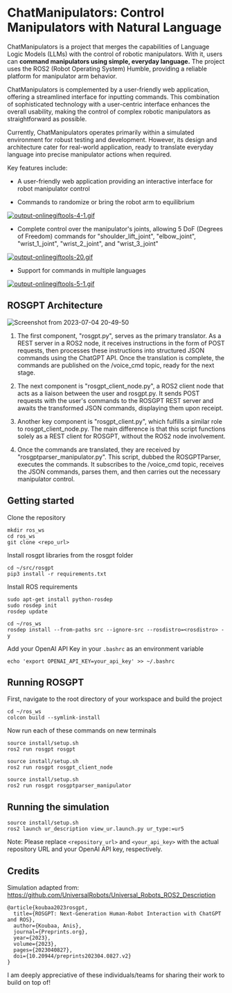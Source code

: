 # ChatManipulators: Control Manipulators with Natural Language

ChatManipulators is a project that merges the capabilities of Language Logic Models (LLMs) with the control of robotic manipulators. With it, users can **command manipulators using simple, everyday language.** The project uses the ROS2 (Robot Operating System) Humble, providing a reliable platform for manipulator arm behavior.

ChatManipulators is complemented by a user-friendly web application, offering a streamlined interface for inputting commands. This combination of sophisticated technology with a user-centric interface enhances the overall usability, making the control of complex robotic manipulators as straightforward as possible.

Currently, ChatManipulators operates primarily within a simulated environment for robust testing and development. However, its design and architecture cater for real-world application, ready to translate everyday language into precise manipulator actions when required.

Key features include:

- A user-friendly web application providing an interactive interface for robot manipulator control

- Commands to randomize or bring the robot arm to equilibrium

[![output-onlinegiftools-4-1.gif](https://i.postimg.cc/NGkV1WYC/output-onlinegiftools-4-1.gif)](https://postimg.cc/MXXdw3n1)

- Complete control over the manipulator's joints, allowing 5 DoF (Degrees of Freedom) commands for "shoulder_lift_joint", "elbow_joint", "wrist_1_joint", "wrist_2_joint", and "wrist_3_joint"

[![output-onlinegiftools-20.gif](https://i.postimg.cc/k47GMKKd/output-onlinegiftools-20.gif)](https://postimg.cc/06HPc6Vt)

- Support for commands in multiple languages

[![output-onlinegiftools-5-1.gif](https://i.postimg.cc/3wQCfxFX/output-onlinegiftools-5-1.gif)](https://postimg.cc/gx4Znd5j)


## ROSGPT Architecture

![Screenshot from 2023-07-04 20-49-50](https://github.com/Gaurang-1402/ChatDrones/assets/71042887/f3534fd5-1ac8-4d55-8e67-fb5f6c0ddf8d)

1. The first component, "rosgpt.py", serves as the primary translator. As a REST server in a ROS2 node, it receives instructions in the form of POST requests, then processes these instructions into structured JSON commands using the ChatGPT API. Once the translation is complete, the commands are published on the /voice_cmd topic, ready for the next stage.

2. The next component is "rosgpt_client_node.py", a ROS2 client node that acts as a liaison between the user and rosgpt.py. It sends POST requests with the user's commands to the ROSGPT REST server and awaits the transformed JSON commands, displaying them upon receipt.

3. Another key component is "rosgpt_client.py", which fulfills a similar role to rosgpt_client_node.py. The main difference is that this script functions solely as a REST client for ROSGPT, without the ROS2 node involvement.

4. Once the commands are translated, they are received by "rosgptparser_manipulator.py". This script, dubbed the ROSGPTParser, executes the commands. It subscribes to the /voice_cmd topic, receives the JSON commands, parses them, and then carries out the necessary manipulator control.

## Getting started

Clone the repository

```
mkdir ros_ws
cd ros_ws
git clone <repo_url>
```

Install rosgpt libraries from the rosgpt folder

```
cd ~/src/rosgpt
pip3 install -r requirements.txt
```

Install ROS requirements

```
sudo apt-get install python-rosdep
sudo rosdep init
rosdep update
```

```
cd ~/ros_ws
rosdep install --from-paths src --ignore-src --rosdistro=<rosdistro> -y
```


Add your OpenAI API Key in your ```.bashrc``` as an environment variable 

```
echo 'export OPENAI_API_KEY=your_api_key' >> ~/.bashrc
```


## Running ROSGPT

First, navigate to the root directory of your workspace and build the project

```
cd ~/ros_ws
colcon build --symlink-install
```
Now run each of these commands on new terminals

```
source install/setup.sh
ros2 run rosgpt rosgpt
```

```
source install/setup.sh
ros2 run rosgpt rosgpt_client_node 
```

```
source install/setup.sh
ros2 run rosgpt rosgptparser_manipulator
```

## Running the simulation

```
source install/setup.sh
ros2 launch ur_description view_ur.launch.py ur_type:=ur5

```

Note: Please replace `<repository_url>` and `<your_api_key>` with the actual repository URL and your OpenAI API key, respectively.


## Credits
Simulation adapted from: https://github.com/UniversalRobots/Universal_Robots_ROS2_Description

```
@article{koubaa2023rosgpt,
  title={ROSGPT: Next-Generation Human-Robot Interaction with ChatGPT and ROS},
  author={Koubaa, Anis},
  journal={Preprints.org},
  year={2023},
  volume={2023},
  pages={2023040827},
  doi={10.20944/preprints202304.0827.v2}
}

```
I am deeply appreciative of these individuals/teams for sharing their work to build on top of!
